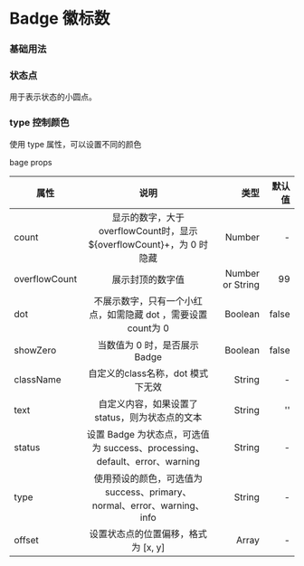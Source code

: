 # Badge 徽标数

### 基础用法

<ClientOnly>
  <badge-basic/>
</ClientOnly>

### 状态点
用于表示状态的小圆点。
<ClientOnly>
  <badge-status/>
</ClientOnly>
### type 控制颜色
使用 type 属性，可以设置不同的颜色
<ClientOnly>
  <badge-type/>
</ClientOnly>
           

bage props

| 属性           | 说明                                               | 类型      |默认值     |
| -------------  |:-------------:                                     | -----:   |    -----: |
| count         | 显示的数字，大于overflowCount时，显示${overflowCount}+，为 0 时隐藏 | Number   |      	-  |
| overflowCount  | 展示封顶的数字值 | Number or String  |      	99  |
| dot          | 不展示数字，只有一个小红点，如需隐藏 dot ，需要设置count为 0  | Boolean   |      	false  |
| showZero          | 当数值为 0 时，是否展示 Badge  | Boolean   |      	false  |
| className          | 自定义的class名称，dot 模式下无效  | String   |      	-  |
| text          | 自定义内容，如果设置了 status，则为状态点的文本  | String   |      	''  |
| status          | 设置 Badge 为状态点，可选值为 success、processing、default、error、warning  | String   |      	- |
| type          | 使用预设的颜色，可选值为 success、primary、normal、error、warning、info  | String   |      	- |
| offset          | 设置状态点的位置偏移，格式为 [x, y]  | Array   |      	- |
